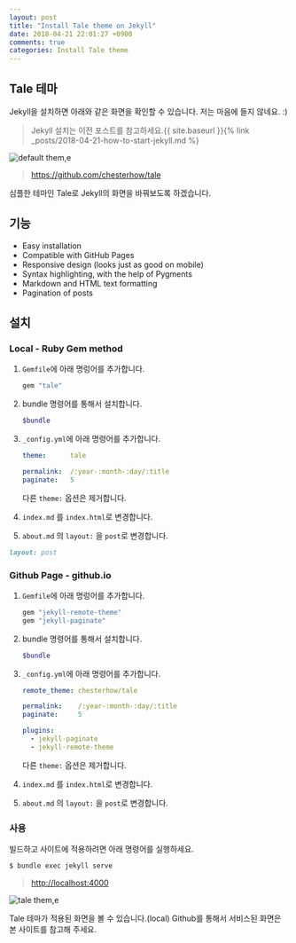 ```yaml
---
layout: post
title: "Install Tale theme on Jekyll"
date: 2018-04-21 22:01:27 +0900
comments: true
categories: Install Tale theme
---
```


## Tale 테마

Jekyll을 설치하면 아래와 같은 화면을 확인할 수 있습니다. 저는 마음에 들지 않네요. :)

> Jekyll 설치는 이전 포스트를 참고하세요.{{ site.baseurl }}{% link _posts/2018-04-21-how-to-start-jekyll.md %}

![default them,e]({{site.url}}/assets/tale/jekyll.jpg)

> <https://github.com/chesterhow/tale>

심플한 테마인 Tale로 Jekyll의 화면을 바꿔보도록 하겠습니다.

## 기능
- Easy installation
- Compatible with GitHub Pages
- Responsive design (looks just as good on mobile)
- Syntax highlighting, with the help of Pygments
- Markdown and HTML text formatting
- Pagination of posts

## 설치

### Local - Ruby Gem method

1. `Gemfile`에 아래 명렁어를 추가합니다.

    ```ruby
    gem "tale"
    ```

2. bundle  명령어를 통해서 설치합니다.

    ```ruby
    $bundle
    ```

3. `_config.yml`에 아래 명령어를 추가합니다.

    ```yaml
    theme:      tale
    
    permalink:  /:year-:month-:day/:title
    paginate:   5
    ```

    다른 `theme:` 옵션은 제거합니다.

4. `index.md` 를 `index.html`로 변경합니다.

5. `about.md` 의 `layout:` 을 `post`로 변경합니다.

```Markdown
layout: post
```

### Github Page - github.io

1. `Gemfile`에 아래 명렁어를 추가합니다.

    ```ruby
    gem "jekyll-remote-theme"
    gem "jekyll-paginate"
    ```

2. bundle  명령어를 통해서 설치합니다.

    ```ruby
    $bundle
    ```

3. `_config.yml`에 아래 명령어를 추가합니다.

    ```yaml
    remote_theme: chesterhow/tale
    
    permalink:    /:year-:month-:day/:title
    paginate:     5
    
    plugins:
      - jekyll-paginate
      - jekyll-remote-theme
    ```

    다른 `theme:` 옵션은 제거합니다.

4. `index.md` 를 `index.html`로 변경합니다.

5. `about.md` 의 `layout:` 을 `post`로 변경합니다.

### 사용

빌드하고 사이트에 적용하려면 아래 명령어를 실행하세요.

```bash
$ bundle exec jekyll serve
```

> <http://localhost:4000>

![tale them,e]({{site.url}}/assets/tale/tale.jpg)

Tale 테마가 적용된 화면을 볼 수 있습니다.(local)
Github를 통해서 서비스된 화면은 본 사이트를 참고해 주세요.
